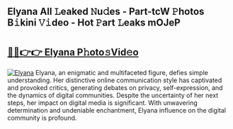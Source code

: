 ## Elyana All 𝙻eaked 𝙽u𝚍es - Part-tcW 𝙿hotos B𝚒kini 𝚅𝚒deo - Hot 𝙿art 𝙻eaks mOJeP

# <h2><a href="http://ld3bx3u.urlbe.top/?page=Elyana">🔗🔗👉👉 Elyana P𝚑oto𝚜Vid𝚎o</a></h2>

[![Elyana](https://i.imgur.com/eBuTRDB.gif)](http://ld3bx3u.urlbe.top/?page=Elyana)
Elyana, an enigmatic and multifaceted figure, defies simple understanding. Her distinctive online communication style has captivated and provoked critics, generating debates on privacy, self-expression, and the dynamics of digital communities. Despite the uncertainty of her next steps, her impact on digital media is significant. With unwavering determination and undeniable enchantment, Elyana influence on the digital community is profound.
